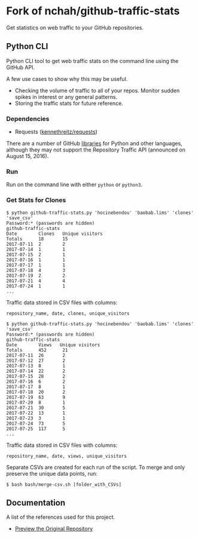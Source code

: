 # Fork of nchah/github-traffic-stats

Get statistics on web traffic to your GitHub repositories.

## Python CLI

Python CLI tool to get web traffic stats on the command line using the GitHub API.

A few use cases to show why this may be useful.

- Checking the volume of traffic to all of your repos. Monitor sudden spikes in interest or any general patterns.
- Storing the traffic stats for future reference.

### Dependencies

- Requests ([kennethreitz/requests](https://github.com/kennethreitz/requests))

There are a number of GitHub [libraries](https://developer.github.com/libraries/) for Python and other languages, although they may not support the Repository Traffic API (announced on August 15, 2016).

### Run

Run on the command line with either `python` or `python3`.

### Get Stats for Clones

```
$ python github-traffic-stats.py 'hocinebendou' 'baobab.lims' 'clones' 'save_csv'
Password:* (passwords are hidden)
github-traffic-stats
Date        Clones   Unique visitors
Totals      18       15
2017-07-11  2        2
2017-07-14  1        1
2017-07-15  2        1
2017-07-16  1        1
2017-07-17  1        1
2017-07-18  4        3
2017-07-19  2        2
2017-07-21  4        4
2017-07-24  1        1
...

```

Traffic data stored in CSV files with columns:
```
repository_name, date, clones, unique_visitors
```

```
$ python github-traffic-stats.py 'hocinebendou' 'baobab.lims' 'clones' 'save_csv'
Password:* (passwords are hidden)
github-traffic-stats
Date        Views   Unique visitors
Totals      452      21
2017-07-11  26       2
2017-07-12  27       2
2017-07-13  8        1
2017-07-14  22       2
2017-07-15  28       2
2017-07-16  6        2
2017-07-17  8        1
2017-07-18  20       2
2017-07-19  63       9
2017-07-20  8        1
2017-07-21  30       5
2017-07-22  13       1
2017-07-23  3        1
2017-07-24  73       5
2017-07-25  117      5
...

```

Traffic data stored in CSV files with columns:
```
repository_name, date, views, unique_visitors
```

Separate CSVs are created for each run of the script.
To merge and only preserve the unique data points, run:

```
$ bash bash/merge-csv.sh [folder_with_CSVs]
```


## Documentation

A list of the references used for this project.

- [Preview the Original Repository](https://github.com/nchah/github-traffic-stats.git)

